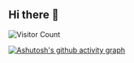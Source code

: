 ## Hi there 👋

<!--
**FYPS-WS/FYPS-WS** is a ✨ _special_ ✨ repository because its `README.md` (this file) appears on your GitHub profile.

Here are some ideas to get you started:

- 🔭 I’m currently working on ...
- 🌱 I’m currently learning ...
- 👯 I’m looking to collaborate on ...
- 🤔 I’m looking for help with ...
- 💬 Ask me about ...
- 📫 How to reach me: ...
- 😄 Pronouns: ...
- ⚡ Fun fact: ...
-->
![Visitor Count](https://profile-counter.glitch.me/FYSP-WS/count.svg)

[![Ashutosh's github activity graph](https://github-readme-activity-graph.vercel.app/graph?username=Ashutosh00710&theme=xcode)](https://github.com/ashutosh00710/github-readme-activity-graph)



